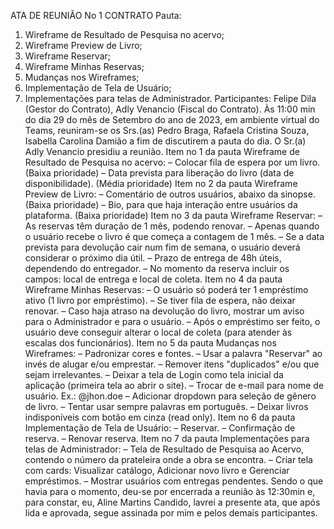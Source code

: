 ATA DE REUNIÃO No 1 CONTRATO
Pauta: 
1. Wireframe de Resultado de Pesquisa no acervo; 
2. Wireframe Preview de Livro;
3. Wireframe Reservar;
4. Wireframe Minhas Reservas;
5. Mudanças nos Wireframes;
6. Implementação de Tela de Usuário;
7. Implementações para telas de Administrador.
Participantes: Felipe Dila (Gestor do Contrato), Adly Venancio (Fiscal do Contrato).
Às 11:00 min do dia 29 do mês de Setembro do ano de 2023, em ambiente virtual do Teams, reuniram-se os Srs.(as) Pedro Braga, Rafaela Cristina Souza, Isabella Carolina Damião a fim de discutirem a pauta do dia. O Sr.(a) Adly Venancio presidiu a reunião.
Item no 1 da pauta
Wireframe de Resultado de Pesquisa no acervo:
– Colocar fila de espera por um livro. (Baixa prioridade)
– Data prevista para liberação do livro (data de disponibilidade). (Média prioridade)
Item no 2 da pauta
Wireframe Preview de Livro:
– Comentário de outros usuários, abaixo da sinopse. (Baixa prioridade)
– Bio, para que haja interação entre usuários da plataforma. (Baixa prioridade)
Item no 3 da pauta
Wireframe Reservar:
– As reservas têm duração de 1 mês, podendo renovar.
– Apenas quando o usuário recebe o livro é que começa a contagem de 1 mês. – Se a data prevista para devolução cair num fim de semana, o usuário deverá considerar o próximo dia útil.
– Prazo de entrega de 48h úteis, dependendo do entregador.
– No momento da reserva incluir os campos: local de entrega e local de coleta.
Item no 4 da pauta
Wireframe Minhas Reservas:
– O usuário só poderá ter 1 empréstimo ativo (1 livro por empréstimo).
– Se tiver fila de espera, não deixar renovar.
– Caso haja atraso na devolução do livro, mostrar um aviso para o Administrador e para o usuário.
– Após o empréstimo ser feito, o usuário deve conseguir alterar o local de coleta (para atender às escalas dos funcionários).
Item no 5 da pauta
Mudanças nos Wireframes:
– Padronizar cores e fontes.
– Usar a palavra "Reservar" ao invés de alugar e/ou emprestar. – Remover itens "duplicados" e/ou que sejam irrelevantes.
– Deixar a tela de Login como tela inicial da aplicação (primeira tela ao abrir o site). – Trocar de e-mail para nome de usuário. Ex.: @jhon.doe
– Adicionar dropdown para seleção de gênero de livro.
– Tentar usar sempre palavras em português.
– Deixar livros indisponíveis com botão em cinza (read only).
Item no 6 da pauta
Implementação de Tela de Usuário: – Reservar.
– Confirmação de reserva.
– Renovar reserva.
Item no 7 da pauta
Implementações para telas de Administrador:
– Tela de Resultado de Pesquisa ao Acervo, contendo o número da prateleira onde a obra se encontra.
– Criar tela com cards: Visualizar catálogo, Adicionar novo livro e Gerenciar empréstimos.
– Mostrar usuários com entregas pendentes.
Sendo o que havia para o momento, deu-se por encerrada a reunião às 12:30min e, para constar, eu, Aline Martins Candido, lavrei a presente ata, que após lida e aprovada, segue assinada por mim e pelos demais participantes.